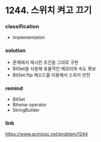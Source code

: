 # 1244. 스위치 켜고 끄기

### classification
* Implementation

### solution
* 문제에서 제시한 조건을 그대로 구현
* BitSet을 사용해 효율적인 메모리와 속도 확보 
* BitSet.flip 메소드를 이용해서 스위치 반전

### remind
* BitSet
* Bitwise operator
* StringBuilder

### link
https://www.acmicpc.net/problem/1244